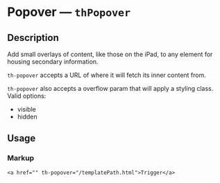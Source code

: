 # Popover — `thPopover`

## Description

Add small overlays of content, like those on the iPad, to any element for housing secondary information.

`th-popover` accepts a URL of where it will fetch its inner content from.

`th-popover` also accepts a overflow param that will apply a styling class. Valid options:

  - visible
  - hidden

## Usage


### Markup
`<a href="" th-popover="/templatePath.html">Trigger</a>`
